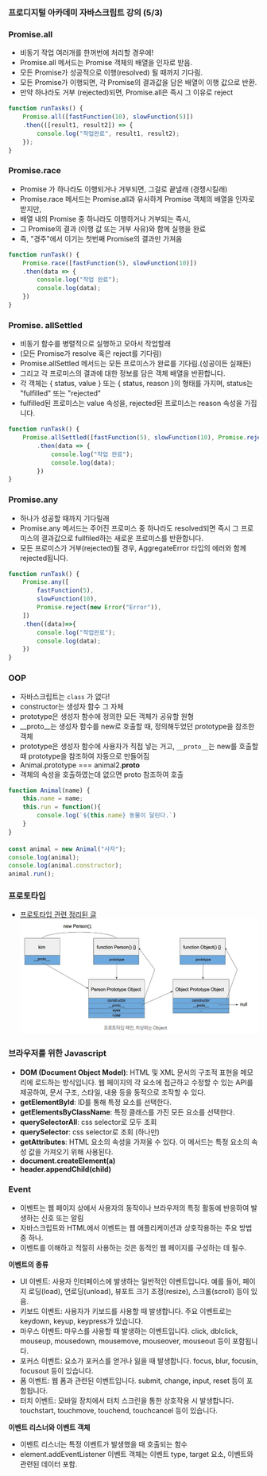 ### 프로디지털 아카데미 자바스크립트 강의 (5/3)

### Promise.all
- 비동기 작업 여러개를 한꺼번에 처리할 경우에!
- Promise.all 메서드는 Promise 객체의 배열을 인자로 받음.
- 모든 Promise가 성공적으로 이행(resolved) 될 때까지 기다림.
- 모든 Promise가 이행되면, 각 Promise의 결과값을 담은 배열이 이행 값으로 반환.
- 만약 하나라도 거부 (rejected)되면, Promise.all은 즉시 그 이유로 reject
```jsx
function runTasks() {
    Promise.all([fastFunction(10), slowFunction(5)])
    .then(([result1, result2]) => {
        console.log("작업완료", result1, result2);
    });
}
```

### Promise.race
- Promise 가 하나라도 이행되거나 거부되면, 그걸로 끝낼래 (경쟁시킬래)
- Promise.race 메서드는 Promise.all과 유사하게 Promise 객체의 배열을 인자로 받지만,
- 배열 내의 Promise 중 하나라도 이행하거나 거부되는 즉시,
- 그 Promise의 결과 (이행 값 또는 거부 사유)와 함께 실행을 완료
- 즉, "경주"에서 이기는 첫번째 Promise의 결과만 가져옴
```jsx
function runTask() {
    Promise.race([fastFunction(5), slowFunction(10)])
    .then(data => {
        console.log("작업 완료");
        console.log(data);
    })
}
```

### Promise. allSettled
- 비동기 함수를 병렬적으로 실행하고 모아서 작업할래
- (모든 Promise가 resolve 혹은 reject를 기다림)
- Promise.allSettled 메서드는 모든 프로미스가 완료를 기다림.(성공이든 실패든)
- 그리고 각 프로미스의 결과에 대한 정보를 담은 객체 배열을 반환합니다.
- 각 객체는 { status, value } 또는 { status, reason }의 형태를 가지며, status는 "fulfilled" 또는 "rejected"
- fulfilled된 프로미스는 value 속성을, rejected된 프로미스는 reason 속성을 가집니다.
```jsx
function runTask() {
    Promise.allSettled([fastFunction(5), slowFunction(10), Promise.reject(new Error("Errors"))])
        .then(data => {
            console.log("작업 완료");
            console.log(data);
        })
}
```

### Promise.any
- 하나가 성공할 때까지 기다릴래
- Promise.any 메서드는 주어진 프로미스 중 하나라도 resolved되면 즉시 그 프로미스의 결과값으로 fullfiled하는 새로운 프로미스를 반환합니다. 
- 모든 프로미스가 거부(rejected)될 경우, AggregateError 타입의 에러와 함께 rejected됩니다.
```jsx
function runTask() {
    Promise.any([
        fastFunction(5),
        slowFunction(10),
        Promise.reject(new Error("Error")),
    ])
    .then((data)=>{
        console.log("작업완료");
        console.log(data);
    })
}
```

### OOP
- 자바스크립트는 `class` 가 없다!
- constructor는 생성자 함수 그 자체
- prototype은 생성자 함수에 정의한 모든 객체가 공유할 원형
- __proto__는 생성자 함수를 new로 호출할 때, 정의해두었던 prototype을 참조한 객체
- prototype은 생성자 함수에 사용자가 직접 넣는 거고, `__proto__`는 new를 호출할 때 prototype을 참조하여 자동으로 만들어짐
- Animal.prototype === animal2.__proto__
- 객체의 속성을 호출하였는데 없으면 proto 참조하여 호출

```jsx
function Animal(name) {
    this.name = name;
    this.run = function(){
        console.log(`${this.name} 동물이 달린다.`)
    }
}

const animal = new Animal("사자");
console.log(animal);
console.log(animal.constructor);
animal.run();
```

### 프로토타입
- <a href="https://poiemaweb.com/js-prototype">프로토타입 관련 정리된 글</a>
![프로토타입 체인](../docs/prototype.png)

### 브라우저를 위한 Javascript
- **DOM (Document Object Model)**: HTML 및 XML 문서의 구조적 표현을 메모리에
로드하는 방식입니다. 웹 페이지의 각 요소에 접근하고 수정할 수 있는 API를 제공하여, 문서 구조, 스타일, 내용 등을 동적으로 조작할 수 있다.
- **getElementById**: ID를 통해 특정 요소를 선택한다.
- **getElementsByClassName**: 특정 클래스를 가진 모든 요소를 선택한다.
- **querySelectorAll**: css selector로 모두 조회
- **querySelector**: css selector로 조회 (하나만)
- **getAttributes**: HTML 요소의 속성을 가져올 수 있다. 이 메서드는 특정 요소의 속성 값을 가져오기 위해 사용된다.
- **document.createElement(a)**
- **header.appendChild(child)** 

### Event
- 이벤트는 웹 페이지 상에서 사용자의 동작이나 브라우저의 특정 활동에 반응하여 발생하는 신호 또는 알림
- 자바스크립트와 HTML에서 이벤트는 웹 애플리케이션과 상호작용하는 주요 방법 중 하나.
- 이벤트를 이해하고 적절히 사용하는 것은 동적인 웹 페이지를 구성하는 데 필수.

**이벤트의 종류**
- UI 이벤트: 사용자 인터페이스에 발생하는 일반적인 이벤트입니다. 예를 들어, 페이지 로딩(load), 언로딩(unload), 뷰포트 크기 조정(resize), 스크롤(scroll) 등이 있음.
- 키보드 이벤트: 사용자가 키보드를 사용할 때 발생합니다. 주요 이벤트로는 keydown, keyup, keypress가 있습니다.
- 마우스 이벤트: 마우스를 사용할 때 발생하는 이벤트입니다. click, dblclick, mouseup, mousedown, mousemove, mouseover, mouseout 등이 포함됩니다.
- 포커스 이벤트: 요소가 포커스를 얻거나 잃을 때 발생합니다. focus, blur, focusin, focusout 등이 있습니다.
- 폼 이벤트: 웹 폼과 관련된 이벤트입니다. submit, change, input, reset 등이 포함됩니다.
- 터치 이벤트: 모바일 장치에서 터치 스크린을 통한 상호작용 시 발생합니다. touchstart, touchmove, touchend, touchcancel 등이 있습니다.

**이벤트 리스너와 이벤트 객체**
- 이벤트 리스너는 특정 이벤트가 발생했을 때 호출되는 함수
- element.addEventListener 이벤트 객체는 이벤트 type, target 요소, 이벤트와 관련된 데이터 포함.